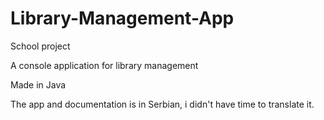 # Library-Management-App
School project

A console application for library management 

Made in Java

The app and documentation is in Serbian, i didn't have time to translate it.
